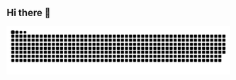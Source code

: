 ## Hi there 👋

<!--
**abhicodes07/abhicodes07** is a ✨ _special_ ✨ repository because its `README.md` (this file) appears on your GitHub profile.

you can add other headers or other features like this
<img src="/assets/images/horizontal-divider-gradient.gif">
this is a source link of these files
simply commit the neccessary files to your profile readme repository


Here are some ideas to get you started:

- 🔭 I’m currently working on ...
- 🌱 I’m currently learning ...
- 👯 I’m looking to collaborate on ...
- 🤔 I’m looking for help with ...
- 💬 Ask me about ...
- 📫 How to reach me: ...
- 😄 Pronouns: ...
- ⚡ Fun fact: ...
-->
<!-- Snake contribution graph -->

![snake gif](https://github.com/abhicodes07/abhicodes07/blob/output/github-contribution-grid-snake-dark.svg)
